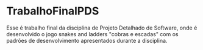 # TrabalhoFinalPDS

Esse é trabalho final da disciplina de Projeto Detalhado de Software, onde é desenvolvido o jogo snakes and ladders "cobras e escadas" com os padrões de desenvolvimento apresentados durante a disciplina. 
